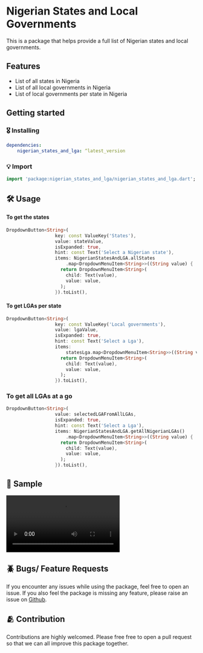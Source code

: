 <!-- 
This README describes the package. If you publish this package to pub.dev,
this README's contents appear on the landing page for your package.

For information about how to write a good package README, see the guide for
[writing package pages](https://dart.dev/guides/libraries/writing-package-pages). 

For general information about developing packages, see the Dart guide for
[creating packages](https://dart.dev/guides/libraries/create-library-packages)
and the Flutter guide for
[developing packages and plugins](https://flutter.dev/developing-packages). 
-->

# Nigerian States and Local Governments

This is a package that helps provide a full list of Nigerian states and local governments.

## Features

- List of all states in Nigeria
- List of all local governments in Nigeria
- List of local governments per state in Nigeria

## Getting started

### 🎖 Installing

```yaml
dependencies:
    nigerian_states_and_lga: ^latest_version
```

### 💡 Import

```dart
import 'package:nigerian_states_and_lga/nigerian_states_and_lga.dart';
```

## 🛠️ Usage

#### To get the states
```dart
DropdownButton<String>(
                  key: const ValueKey('States'),
                  value: stateValue,
                  isExpanded: true,
                  hint: const Text('Select a Nigerian state'),
                  items: NigerianStatesAndLGA.allStates
                      .map<DropdownMenuItem<String>>((String value) {
                    return DropdownMenuItem<String>(
                      child: Text(value),
                      value: value,
                    );
                  }).toList(),
```

#### To get LGAs per state
```dart
DropdownButton<String>(
                  key: const ValueKey('Local governments'),
                  value: lgaValue,
                  isExpanded: true,
                  hint: const Text('Select a Lga'),
                  items:
                      statesLga.map<DropdownMenuItem<String>>((String value) {
                    return DropdownMenuItem<String>(
                      child: Text(value),
                      value: value,
                    );
                  }).toList(),
```

### To get all LGAs at a go

```dart
DropdownButton<String>(
                  value: selectedLGAFromAllLGAs,
                  isExpanded: true,
                  hint: const Text('Select a Lga'),
                  items: NigerianStatesAndLGA.getAllNigerianLGAs()
                      .map<DropdownMenuItem<String>>((String value) {
                    return DropdownMenuItem<String>(
                      child: Text(value),
                      value: value,
                    );
                  }).toList(),
```

## 🎥 Sample

![Sample Video](./sample%20video/nigerian_states_and_lga.mp4)

## 🪲 Bugs/ Feature Requests

If you encounter any issues while using the package, feel free to open an issue. If you also feel the package is missing any feature, please raise an issue on [Github](https://github.com/IdrisAdeyemi01/nigerian_states_and_lga/issues). 

## 🫂 Contribution

Contributions are highly welcomed. Please free free to open a pull request so that we can all improve this package together.




